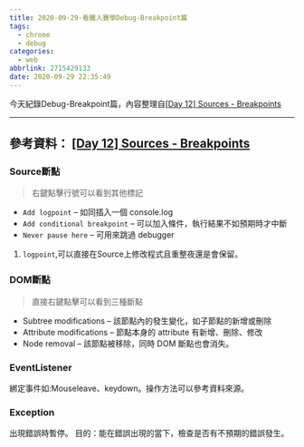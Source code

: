 ```yaml
---
title: 2020-09-29-看鐵人賽學Debug-Breakpoint篇
tags:
  - chrome
  - debug
categories:
  - web
abbrlink: 2715429133
date: 2020-09-29 22:35:49
---
```

今天紀錄Debug-Breakpoint篇，內容整理自[[Day 12] Sources - Breakpoints](https://ithelp.ithome.com.tw/articles/10244199)

<!-- more -->
---
參考資料：
[[Day 12] Sources - Breakpoints](https://ithelp.ithome.com.tw/articles/10244199)
---
### Source斷點
> 右鍵點擊行號可以看到其他標記
* `Add logpoint` – 如同插入一個 console.log
* `Add conditional breakpoint` – 可以加入條件，執行結果不如預期時才中斷
*  `Never pause here` – 可用來跳過 debugger

1. `logpoint`,可以直接在Source上修改程式且重整夜還是會保留。

### DOM斷點
> 直接右鍵點擊可以看到三種斷點
* Subtree modifications – 該節點內的發生變化，如子節點的新增或刪除
* Attribute modifications – 節點本身的 attribute 有新增、刪除、修改
* Node removal – 該節點被移除，同時 DOM 斷點也會消失。

### EventListener 
綁定事件如:Mouseleave、keydown。操作方法可以參考資料來源。

### Exception
出現錯誤時暫停。
目的：能在錯誤出現的當下，檢查是否有不預期的錯誤發生。


